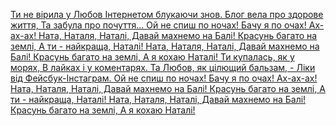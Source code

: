 [Ти не вірила у Любов
Інтернетом блукаючи знов.
Блог вела про здорове життя,
Та забула про почуття...
Ой не спиш по ночах!
Бачу я по очах!
Ах-ах-ах!
Ната, Наталя, Наталі,
Давай махнемо на Балі!
Красунь багато на землі,
А ти - найкраща, Наталі!
Ната, Наталя, Наталі,
Давай махнемо на Балі!
Красунь багато на землі,
А я кохаю Наталі!
Ти купалась, як у морях,
В лайках і у коментарях.
Та Любов, як цілющий бальзам, -
Ліки від Фейсбук-Інстаграм.
Ой не спиш по ночах!
Бачу я по очах!
Ах-ах-ах!
Ната, Наталя, Наталі,
Давай махнемо на Балі!
Красунь багато на землі,
А ти - найкраща, Наталі!
Ната, Наталя, Наталі,
Давай махнемо на Балі!
Красунь багато на землі,
А я кохаю Наталі!]()
